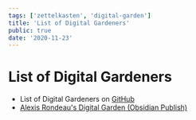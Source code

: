 ```yaml
---
tags: ['zettelkasten', 'digital-garden']
title: 'List of Digital Gardeners'
public: true
date: '2020-11-23'
---
```


# List of Digital Gardeners

- List of Digital Gardeners on [GitHub](https://github.com/MaggieAppleton/digital-gardeners)
- [Alexis Rondeau's Digital Garden (Obsidian Publish)](https://publish.obsidian.md/alexisrondeau/Welcome+to+my+digital+garden)

[//begin]: # "Autogenerated link references for markdown compatibility"
[zettelkasten-notes-authors]: zettelkasten-notes-authors "list of zettelkasten notes authors"
[//end]: # "Autogenerated link references"
